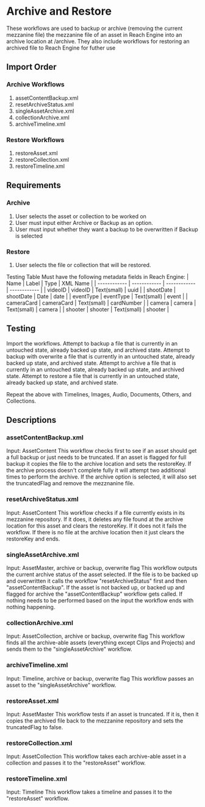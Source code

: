 # Archive and Restore

These workflows are used to backup or archive (removing the current mezzanine file) the mezzanine file of an asset in Reach Engine into an archive location at /archive. They also include workflows for restoring an archived file to Reach Engine for futher use

## Import Order
### Archive Workflows
1. assetContentBackup.xml
2. resetArchiveStatus.xml
3. singleAssetArchive.xml
4. collectionArchive.xml
5. archiveTimeline.xml

### Restore Workflows
1. restoreAsset.xml
2. restoreCollection.xml
3. restoreTimeline.xml

## Requirements

### Archive
1. User selects the asset or collection to be worked on
2. User must input either Archive or Backup as an option.
3. User must input whether they want a backup to be overwritten if Backup is selected

### Restore
1. User selects the file or collection that will be restored.

Testing Table
Must have the following metadata fields in Reach Engine:
|  Name         |  Label       |  Type        |  XML Name    |
|  ------------ | ------------ | ------------ | ------------ | 
|   videoID     |  videoID     |  Text(small) |  uuid        |
|   shootDate   |  shootDate   |  Date        |  date        |
|   eventType   |  eventType   |  Text(small) |  event       |
|   cameraCard  |  cameraCard  |  Text(small) |  cardNumber  |
|   camera      |  camera      |  Text(small) |  camera      |
|   shooter     |  shooter     |  Text(small) |  shooter     |


## Testing
Import the workflows. 
Attempt to backup a file that is currently in an untouched state, already backed up state, and archived state.
Attempt to backup with overwrite a file that is currently in an untouched state, already backed up state, and archived state.
Attempt to archive a file that is currently in an untouched state, already backed up state, and archived state.
Attempt to restore a file that is currently in an untouched state, already backed up state, and archived state.

Repeat the above with Timelines, Images, Audio, Documents, Others, and Collections.

## Descriptions
### assetContentBackup.xml
Input: AssetContent
This workflow checks first to see if an asset should get a full backup or just needs to be truncated. If an asset is flagged for full backup it copies the file to the archive location and sets the restoreKey. If the archive process doesn't complete fully it will attempt two additional times to perform the archive. If the archive option is selected, it will also set the truncatedFlag and remove the mezznanine file.

### resetArchiveStatus.xml
Input: AssetContent
This workflow checks if a file currently exists in its mezzanine repository. If it does, it deletes any file found at the archive location for this asset and clears the restoreKey. If it does not it fails the workflow. If there is no file at the archive location then it just clears the restoreKey and ends.

### singleAssetArchive.xml
Input: AssetMaster, archive or backup, overwrite flag
This workflow outputs the current archive status of the asset selected. If the file is to be backed up and overwritten it calls the workflow "resetArchiveStatus" first and then "assetContentBackup". If the asset is not backed up, or backed up and flagged for archive the "assetContentBackup" workflow gets called. If nothing needs to be performed based on the input the workflow ends with nothing happening.

### collectionArchive.xml
Input: AssetCollection, archive or backup, overwrite flag
This workflow finds all the archive-able assets (everything except Clips and Projects) and sends them to the "singleAssetArchive" workflow.

### archiveTimeline.xml
Input: Timeline, archive or backup, overwrite flag
This workflow passes an asset to the "singleAssetArchive" workflow.

### restoreAsset.xml
Input: AssetMaster
This workflow tests if an asset is truncated. If it is, then it copies the archived file back to the mezzanine repository and sets the truncatedFlag to false.

### restoreCollection.xml
Input: AssetCollection
This workflow takes each archive-able asset in a collection and passes it to the "restoreAsset" workflow.

### restoreTimeline.xml
Input: Timeline
This workflow takes a timeline and passes it to the "restoreAsset" workflow.
